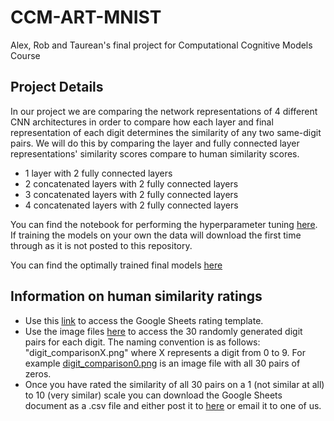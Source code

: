 # CCM-ART-MNIST

Alex, Rob and Taurean's final project for Computational Cognitive Models Course

## Project Details
In our project we are comparing the network representations of 4 different CNN architectures in order to compare how each layer and final representation of each digit determines the similarity of any two same-digit pairs. We will do this by comparing the layer and fully connected layer representations' similarity scores compare to human similarity scores.
 - 1 layer with 2 fully connected layers
 - 2 concatenated layers with 2 fully connected layers
 - 3 concatenated layers with 2 fully connected layers
 - 4 concatenated layers with 2 fully connected layers

 You can find the notebook for performing the hyperparameter tuning [here](./pytorch_hyperparameter_tuning.ipynb). If training the models on your own the data will download the first time through as it is not posted to this repository.
 
 You can find the optimally trained final models [here](./best_models/)


## Information on human similarity ratings
 - Use this [link](https://docs.google.com/spreadsheets/d/1b9reCETO9B3TYaJVgwr6FP2v1wWKT3NJzf6o2cdmc6Q/edit?usp=sharing "Empty Google Sheets Rating Template") to access the Google Sheets rating template.
 - Use the image files [here](./files_for_comparison/) to access the 30 randomly generated digit pairs for each digit. The naming convention is as follows: "digit_comparisonX.png" where X represents a digit from 0 to 9. For example [digit_comparison0.png](./files_for_comparison/digit_comparison0.png) is an image file with all 30 pairs of zeros.
 - Once you have rated the similarity of all 30 pairs on a 1 (not similar at all) to 10 (very similar) scale you can download the Google Sheets document as a .csv file and either post it to [here](./human_ratings/) or email it to one of us.